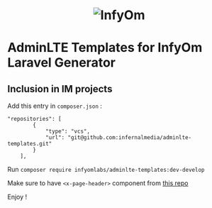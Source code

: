 <h1 align="center"><img src="https://assets.infyom.com/open-source/infyom-logo.png" alt="InfyOm"></h1>

# AdminLTE Templates for InfyOm Laravel Generator

## Inclusion in IM projects

Add this entry in `composer.json` :

```
"repositories": [
        {
            "type": "vcs",
            "url": "git@github.com:infernalmedia/adminlte-templates.git"
        }
    ],
```

Run `composer require infyomlabs/adminlte-templates:dev-develop`

Make sure to have `<x-page-header>` component from [this repo](https://gitlab.com/infernalmedia/infernal-components)

Enjoy !
